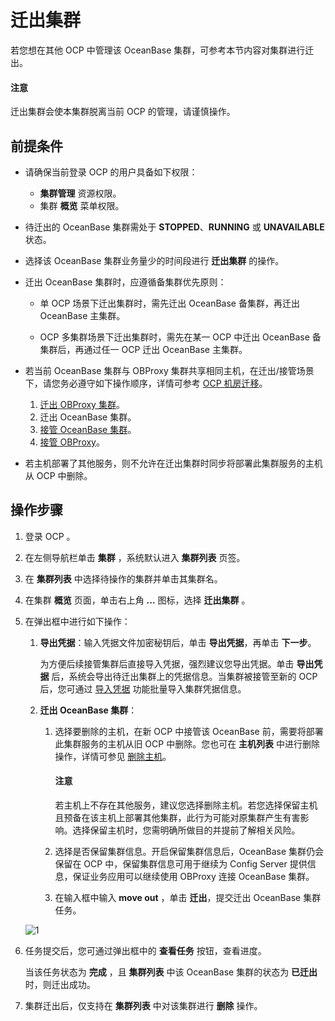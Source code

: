 # 迁出集群

若您想在其他 OCP 中管理该 OceanBase 集群，可参考本节内容对集群进行迁出。

<main id="notice" type='alert'>
<h4>注意</h4>
<p>迁出集群会使本集群脱离当前 OCP 的管理，请谨慎操作。</p>
</main>

## 前提条件

* 请确保当前登录 OCP 的用户具备如下权限：

  * **集群管理** 资源权限。
  * 集群 **概览** 菜单权限。

* 待迁出的 OceanBase 集群需处于 **STOPPED**、**RUNNING** 或 **UNAVAILABLE** 状态。

* 选择该 OceanBase 集群业务量少的时间段进行 **迁出集群** 的操作。

* 迁出 OceanBase 集群时，应遵循备集群优先原则：

  * 单 OCP 场景下迁出集群时，需先迁出 OceanBase 备集群，再迁出 OceanBase 主集群。

  * OCP 多集群场景下迁出集群时，需先在某一 OCP 中迁出 OceanBase 备集群后，再通过任一 OCP 迁出 OceanBase 主集群。

* 若当前 OceanBase 集群与 OBProxy 集群共享相同主机，在迁出/接管场景下，请您务必遵守如下操作顺序，详情可参考 [OCP 机房迁移](../../1850.ocp-om-best-practices/750.ocp-idc-migration.md)。

   1. [迁出 OBProxy 集群](../../800.obproxy-functions/300.manage-a-obproxy-cluster/450.migrate-an-obproxy-cluster.md)。
   2. 迁出 OceanBase 集群。
   3. [接管 OceanBase 集群](400.take-over-a-cluster.md)。
   4. [接管 OBProxy](../../800.obproxy-functions/400.manage-a-obproxy-server/200.take-over-an-obproxy.md)。

* 若主机部署了其他服务，则不允许在迁出集群时同步将部署此集群服务的主机从 OCP 中删除。
  
## 操作步骤

1. 登录 OCP 。

2. 在左侧导航栏单击 **集群** ，系统默认进入 **集群列表** 页签。

3. 在 **集群列表** 中选择待操作的集群并单击其集群名。

4. 在集群 **概览** 页面，单击右上角 **...** 图标，选择 **迁出集群** 。

5. 在弹出框中进行如下操作：

   1. **导出凭据**：输入凭据文件加密秘钥后，单击 **导出凭据**，再单击 **下一步**。

      为方便后续接管集群后直接导入凭据，强烈建议您导出凭据。单击 **导出凭据** 后，系统会导出待迁出集群上的凭据信息。当集群被接管至新的 OCP 后，您可通过 [导入凭据](../../1600.system-management-features/100.manage-password-box/300.import-a-credential.md) 功能批量导入集群凭据信息。

   2. **迁出 OceanBase 集群**：

      1. 选择要删除的主机，在新 OCP 中接管该 OceanBase 前，需要将部署此集群服务的主机从旧 OCP 中删除。您也可在 **主机列表** 中进行删除操作，详情可参见 [删除主机](../../850.host-features/550.delete-a-host.md)。

         <main id="notice" type='alert'>
         <h4>注意</h4>
         <p>若主机上不存在其他服务，建议您选择删除主机。若您选择保留主机且预备在该主机上部署其他集群，此行为可能对原集群产生有害影响。选择保留主机时，您需明确所做目的并提前了解相关风险。</p>
         </main>

      2. 选择是否保留集群信息。开启保留集群信息后，OceanBase 集群仍会保留在 OCP 中，保留集群信息可用于继续为 Config Server 提供信息，保证业务应用可以继续使用 OBProxy 连接 OceanBase 集群。

      3. 在输入框中输入 **move out** ，单击 **迁出**，提交迁出 OceanBase 集群任务。

    ![1](https://obbusiness-private.oss-cn-shanghai.aliyuncs.com/doc/img/ocp/432/%E8%BF%81%E5%87%BAob%E9%9B%86%E7%BE%A4.png)

6. 任务提交后，您可通过弹出框中的 **查看任务** 按钮，查看进度。

   当该任务状态为 **完成** ，且 **集群列表** 中该 OceanBase 集群的状态为 **已迁出** 时，则迁出成功。

7. 集群迁出后，仅支持在 **集群列表** 中对该集群进行 **删除** 操作。
